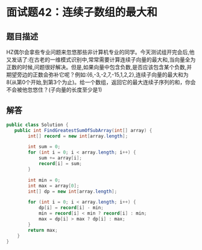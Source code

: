 # 面试题42：连续子数组的最大和

## 题目描述

HZ偶尔会拿些专业问题来忽悠那些非计算机专业的同学。今天测试组开完会后,他又发话了:在古老的一维模式识别中,常常需要计算连续子向量的最大和,当向量全为正数的时候,问题很好解决。但是,如果向量中包含负数,是否应该包含某个负数,并期望旁边的正数会弥补它呢？例如:{6,-3,-2,7,-15,1,2,2},连续子向量的最大和为8(从第0个开始,到第3个为止)。给一个数组，返回它的最大连续子序列的和，你会不会被他忽悠住？(子向量的长度至少是1)

## 解答

~~~java
public class Solution {
   public int FindGreatestSumOfSubArray(int[] array) {
        int[] record = new int[array.length];

        int sum = 0;
        for (int i = 0; i < array.length; i++) {
            sum += array[i];
            record[i] = sum;
        }

        int min = 0;
        int max = array[0];
        int[] dp = new int[array.length];

        for (int i = 0; i < array.length; i++) {
            dp[i] = record[i] - min;
            min = record[i] < min ? record[i] : min;
            max = dp[i] > max ? dp[i] : max;
        }
        return max;
    }
}
~~~

